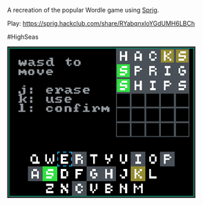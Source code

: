 A recreation of the popular Wordle game using [Sprig](https://sprig.hackclub.com/).

Play: https://sprig.hackclub.com/share/RYabqnxloYGdUMH6LBCh

#HighSeas

<div style="width: 50vh">
    <img src="preview.png" alt="game preview">
</div>

